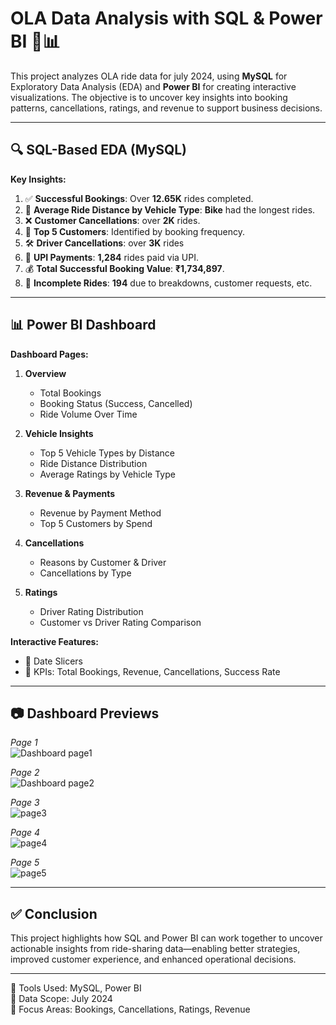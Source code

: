 # OLA Data Analysis with SQL & Power BI 🚖📊

This project analyzes OLA ride data for july 2024, using **MySQL** for Exploratory Data Analysis (EDA) and **Power BI** for creating interactive visualizations. The objective is to uncover key insights into booking patterns, cancellations, ratings, and revenue to support business decisions.

---

## 🔍 SQL-Based EDA (MySQL)

**Key Insights:**
1. ✅ **Successful Bookings**: Over **12.65K** rides completed.
2. 🚗 **Average Ride Distance by Vehicle Type**: **Bike** had the longest rides.
3. ❌ **Customer Cancellations**: over **2K** rides.
4. 👤 **Top 5 Customers**: Identified by booking frequency.
5. 🛠 **Driver Cancellations**: over **3K** rides
6. 💸 **UPI Payments**: **1,284** rides paid via UPI.
7. 💰 **Total Successful Booking Value**: **₹1,734,897**.
8. 🧾 **Incomplete Rides**: **194** due to breakdowns, customer requests, etc.

---

## 📊 Power BI Dashboard

**Dashboard Pages:**

1. **Overview**  
   - Total Bookings  
   - Booking Status (Success, Cancelled)  
   - Ride Volume Over Time

2. **Vehicle Insights** 
   - Top 5 Vehicle Types by Distance  
   - Ride Distance Distribution  
   - Average Ratings by Vehicle Type

3. **Revenue & Payments** 
   - Revenue by Payment Method  
   - Top 5 Customers by Spend

4. **Cancellations**  
   - Reasons by Customer & Driver  
   - Cancellations by Type

5. **Ratings** 
   - Driver Rating Distribution  
   - Customer vs Driver Rating Comparison

**Interactive Features:** 
- 📅 Date Slicers  
- 🧮 KPIs: Total Bookings, Revenue, Cancellations, Success Rate

---

## 📷 Dashboard Previews

*Page 1*  
![Dashboard page1](https://github.com/user-attachments/assets/e4c23b22-5ad6-4ffa-865f-9f713e1c1aee)

*Page 2*  
![Dashboard page2](https://github.com/user-attachments/assets/b81dfeae-0883-4507-8098-7bb4ad46c187)

*Page 3*  
![page3](https://github.com/user-attachments/assets/dee3b331-afe8-422a-b711-67906b97d6aa)

*Page 4*  
![page4](https://github.com/user-attachments/assets/7c4ccace-b557-4cba-8dea-37be2c6c84fb)

*Page 5*  
![page5](https://github.com/user-attachments/assets/86ddbcc1-6a32-4548-b23b-d76fd88be75a)

---

## ✅ Conclusion

This project highlights how SQL and Power BI can work together to uncover actionable insights from ride-sharing data—enabling better strategies, improved customer experience, and enhanced operational decisions.

---
📁 Tools Used: MySQL, Power BI  
📅 Data Scope: July 2024  
📌 Focus Areas: Bookings, Cancellations, Ratings, Revenue
